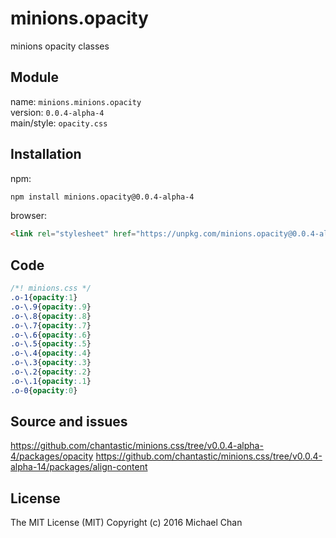 # minions.opacity
minions opacity classes

## Module
name: `minions.minions.opacity`  
version: `0.0.4-alpha-4`  
main/style: `opacity.css`  

## Installation
npm:
```bash
npm install minions.opacity@0.0.4-alpha-4
```

browser:
```html
<link rel="stylesheet" href="https://unpkg.com/minions.opacity@0.0.4-alpha-4" />
```

## Code
```css
/*! minions.css */
.o-1{opacity:1}
.o-\.9{opacity:.9}
.o-\.8{opacity:.8}
.o-\.7{opacity:.7}
.o-\.6{opacity:.6}
.o-\.5{opacity:.5}
.o-\.4{opacity:.4}
.o-\.3{opacity:.3}
.o-\.2{opacity:.2}
.o-\.1{opacity:.1}
.o-0{opacity:0}

```

## Source and issues

https://github.com/chantastic/minions.css/tree/v0.0.4-alpha-4/packages/opacity
https://github.com/chantastic/minions.css/tree/v0.0.4-alpha-14/packages/align-content

## License

The MIT License (MIT)
Copyright (c) 2016 Michael Chan